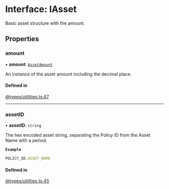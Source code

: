 # Interface: IAsset

Basic asset structure with the amount.

## Properties

### amount

• **amount**: [`AssetAmount`](../classes/AssetAmount.md)

An instance of the asset amount including the decimal place.

#### Defined in

[@types/utilities.ts:47](https://github.com/SundaeSwap-finance/sundae-sdk/blob/d486512/packages/core/src/@types/utilities.ts#L47)

___

### assetID

• **assetID**: `string`

The hex encoded asset string, separating the Policy ID from the Asset Name with a period.

**`Example`**

```ts
POLICY_ID.ASSET_NAME
```

#### Defined in

[@types/utilities.ts:45](https://github.com/SundaeSwap-finance/sundae-sdk/blob/d486512/packages/core/src/@types/utilities.ts#L45)

